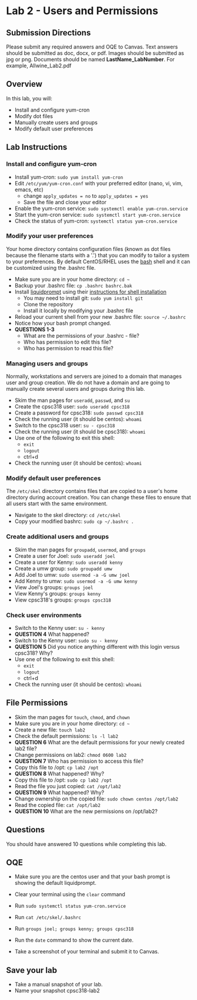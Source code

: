 # Lab 2 - Users and Permissions

## Submission Directions
Please submit any required answers and OQE to Canvas. Text answers should be submitted as doc, docx, or pdf. Images should be submitted as jpg or png. Documents should be named **LastName_LabNumber**. For example, Allwine_Lab2.pdf

## Overview
In this lab, you will:
- Install and configure yum-cron
- Modify dot files
- Manually create users and groups
- Modify default user preferences

## Lab Instructions
### Install and configure yum-cron
- Install yum-cron: `sudo yum install yum-cron`
- Edit `/etc/yum/yum-cron.conf` with your preferred editor (nano, vi, vim, emacs, etc)
    - change `apply_updates = no` to `apply_updates = yes`
    - Save the file and close your editor
- Enable the yum-cron service: `sudo systemctl enable yum-cron.service`
- Start the yum-cron service: `sudo systemctl start yum-cron.service`
- Check the status of yum-cron: `systemctl status yum-cron.service`

### Modify your user preferences
Your home directory contains configuration files (known as dot files because the filename starts with a '.') that you can modify to tailor a system to your preferences. By default CentOS/RHEL uses the [bash](https://www.gnu.org/software/bash/) shell and it can be customized using the .bashrc file. 
- Make sure you are in your home directory: `cd ~`
- Backup your .bashrc file: `cp .bashrc bashrc.bak`
- Install [liquidprompt](https://github.com/nojhan/liquidprompt) using their [instructions for shell installation](https://liquidprompt.readthedocs.io/en/stable/install.html)
    - You may need to install git: `sudo yum install git`
    - Clone the repository
    - Install it locally by modifying your .bashrc file
- Reload your current shell from your new .bashrc file: `source ~/.bashrc`
- Notice how your bash prompt changed.
- **QUESTIONS 1-3**
    - What are the permissions of your .bashrc - file?
    - Who has permission to edit this file?
    - Who has permission to read this file?

### Managing users and groups
Normally, workstations and servers are joined to a domain that manages user and group creation. We do not have a domain and are going to manually create several users and groups during this lab. 

- Skim the man pages for `useradd`, `passwd`, and `su`
- Create the cpsc318 user: `sudo useradd cpsc318`
- Create a password for cpsc318: `sudo passwd cpsc318`
- Check the running user (it should be centos): `whoami`
- Switch to the cpsc318 user: `su - cpsc318`
- Check the running user (it should be cpsc318): `whoami`
- Use one of the following to exit this shell:
    - `exit`
    - `logout`
    - ctrl+d
- Check the running user (it should be centos): `whoami`

### Modify default user preferences
The `/etc/skel` directory contains files that are copied to a user's home directory during account creation. You can change these files to ensure that all users start with the same environment. 
- Navigate to the skel directory: `cd /etc/skel`
- Copy your modified bashrc: `sudo cp ~/.bashrc .`

### Create additional users and groups
- Skim the man pages for `groupadd`, `usermod`, and `groups`
- Create a user for Joel: `sudo useradd joel`
- Create a user for Kenny: `sudo useradd kenny`
- Create a umw group: `sudo groupadd umw`
- Add Joel to umw: `sudo usermod -a -G umw joel`
- Add Kenny to umw: `sudo usermod -a -G umw kenny`
- View Joel's groups: `groups joel`
- View Kenny's groups: `groups kenny`
- View cpsc318's groups: `groups cpsc318`

### Check user environments
- Switch to the Kenny user: `su - kenny`
- **QUESTION 4** What happened?
- Switch to the Kenny user: `sudo su - kenny`
- **QUESTION 5** Did you notice anything different with this login versus cpsc318? Why?
- Use one of the following to exit this shell:
    - `exit`
    - `logout`
    - ctrl+d
- Check the running user (it should be centos): `whoami` 

## File Permissions
- Skim the man pages for `touch`, `chmod`, and `chown`
- Make sure you are in your home directory: `cd ~`
- Create a new file: `touch lab2`
- Check the default permissions: `ls -l lab2`
- **QUESTION 6** What are the default permissions for your newly created lab2 file?
- Change permissions on lab2: `chmod 0600 lab2`
- **QUESTION 7** Who has permission to access this file?
- Copy this file to /opt: `cp lab2 /opt`
- **QUESTION 8** What happened? Why?
- Copy this file to /opt: `sudo cp lab2 /opt`
- Read the file you just copied: `cat /opt/lab2`
- **QUESTION 9** What happened? Why?
- Change ownership on the copied file: `sudo chown centos /opt/lab2`
- Read the copied file: `cat /opt/lab2`
- **QUESTION 10** What are the new permissions on /opt/lab2?

## Questions

You should have answered 10 questions while completing this lab.

## OQE
- Make sure you are the centos user and that your bash prompt is showing the default liquidprompt.

- Clear your terminal using the `clear` command

- Run `sudo systemctl status yum-cron.service`

- Run `cat /etc/skel/.bashrc`

- Run `groups joel; groups kenny; groups cpsc318`

- Run the `date` command to show the current date.

- Take a screenshot of your terminal and submit it to Canvas.

## Save your lab
- Take a manual snapshot of your lab. 
- Name your snapshot cpsc318-lab2